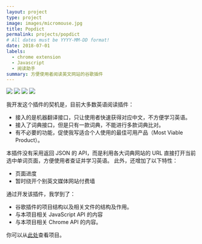 ```yaml
---
layout: project
type: project
image: images/micromouse.jpg
title: Popdict
permalink: projects/popdict
# All dates must be YYYY-MM-DD format!
date: 2018-07-01
labels:
  - chrome extension
  - Javascript
  - 阅读助手
summary: 方便使用者阅读英文网站的谷歌插件
---
```


<div class="ui small rounded images">
  <img class="ui image" src="../images/micromouse-robot.png">
  <img class="ui image" src="../images/micromouse-robot-2.jpg">
  <img class="ui image" src="../images/micromouse.jpg">
  <img class="ui image" src="../images/micromouse-circuit.png">
</div>

我开发这个插件的契机是，目前大多数英语阅读插件：
- 接入的是机器翻译接口，只让使用者快速获得对应中文，不方便学习英语。
- 接入了词典接口，但是只有一款词典，不能进行多款词典比对。
- 有不必要的功能，促使我写适合个人使用的最佳可用产品（Most Viable Product）。

本插件没有采用返回 JSON 的 API，而是利用各大词典网站的 URL 直接打开当前选中单词页面，方便使用者查证并学习英语。
此外，还增加了以下特性：
- 页面进度
- 暂时绕开个别英文媒体网站付费墙

通过开发该插件，我学到了：
- 谷歌插件的项目结构以及相关文件的结构及作用。
- 与本项目相关 JavaScript API 的内容
- 与本项目相关 Chrome API 的内容。

你可以从[此处](http://)查看项目。




